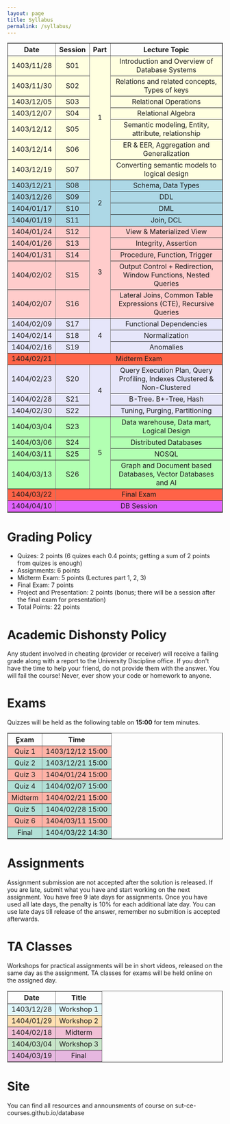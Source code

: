```yaml
---
layout: page
title: Syllabus
permalink: /syllabus/
---
```


<table border="1" style="width: 100%; text-align: center;">
    <tr>
        <th>Date</th>
        <th>Session</th>
        <th>Part</th>
        <th>Lecture Topic</th>
    </tr>
    <tr style="background-color: #ffffe0">
        <td>1403/11/28</td>
        <td>S01</td>
        <td rowspan="7">1</td>
        <td>Introduction and Overview of Database Systems</td>
    </tr>
    <tr style="background-color: #ffffe0">
        <td>1403/11/30</td>
        <td>S02</td>
        <td>Relations and related concepts, Types of keys</td>
    </tr>
    <tr style="background-color: #ffffe0">
        <td>1403/12/05</td>
        <td>S03</td>
        <td>Relational Operations</td>
    </tr>
    <tr style="background-color: #ffffe0">
        <td>1403/12/07</td>
        <td>S04</td>
        <td>Relational Algebra</td>
    </tr>
    <tr style="background-color: #ffffe0">
        <td>1403/12/12</td>
        <td>S05</td>
        <td>Semantic modeling, Entity, attribute, relationship</td>
    </tr>
    <tr style="background-color: #ffffe0">
        <td>1403/12/14</td>
        <td>S06</td>
        <td>ER & EER, Aggregation and Generalization</td>
    </tr>
    <tr style="background-color: #ffffe0">
        <td>1403/12/19</td>
        <td>S07</td>
        <td>Converting semantic models to logical design</td>
    </tr>
    <tr style="background-color: #add8e6">
        <td>1403/12/21</td>
        <td>S08</td>
        <td rowspan="4">2</td>
        <td>Schema, Data Types</td>
    </tr>
    <tr style="background-color: #add8e6">
        <td>1403/12/26</td>
        <td>S09</td>
        <td>DDL</td>
    </tr>
    <tr style="background-color: #add8e6">
        <td>1404/01/17</td>
        <td>S10</td>
        <td>DML</td>
    </tr>
    <tr style="background-color: #add8e6">
        <td>1404/01/19</td>
        <td>S11</td>
        <td>Join, DCL</td>
    </tr>
    <tr style="background-color: #ffcccb">
        <td>1404/01/24</td>
        <td>S12</td>
        <td rowspan="5">3</td>
        <td>View & Materialized View</td>
    </tr>
    <tr style="background-color: #ffcccb">
        <td>1404/01/26</td>
        <td>S13</td>
        <td>Integrity, Assertion</td>
    </tr>
    <tr style="background-color: #ffcccb">
        <td>1404/01/31</td>
        <td>S14</td>
        <td>Procedure, Function, Trigger</td>
    </tr>
    <tr style="background-color: #ffcccb">
        <td>1404/02/02</td>
        <td>S15</td>
        <td>Output Control + Redirection, Window Functions, Nested Queries</td>
    </tr>
    <tr style="background-color: #ffcccb">
        <td>1404/02/07</td>
        <td>S16</td>
        <td>Lateral Joins, Common Table Expressions (CTE), Recursive Queries</td>
    </tr>
    <tr style="background-color: #e6e6fa">
        <td>1404/02/09</td>
        <td>S17</td>
        <td rowspan="3">4</td>
        <td>Functional Dependencies</td>
    </tr>
    <tr style="background-color: #e6e6fa">
        <td>1404/02/14</td>
        <td>S18</td>
        <td>Normalization</td>
    </tr>
    <tr style="background-color: #e6e6fa">
        <td>1404/02/16</td>
        <td>S19</td>
        <td>Anomalies</td>
    </tr>
    <tr style="background-color: #ff6347">
        <td>1404/02/21</td>
        <td colspan="4" style="text-align: center;">Midterm Exam</td>
    </tr>
    <tr style="background-color: #e6e6fa">
        <td>1404/02/23</td>
        <td>S20</td>
        <td rowspan="3">4</td>
        <td>Query Execution Plan, Query Profiling, Indexes Clustered & Non-Clustered</td>
    </tr>
    <tr style="background-color: #e6e6fa">
        <td>1404/02/28</td>
        <td>S21</td>
        <td>B-Tree، B+-Tree, Hash</td>
    </tr>
    <tr style="background-color: #e6e6fa">
        <td>1404/02/30</td>
        <td>S22</td>
        <td>Tuning, Purging, Partitioning</td>
    </tr>
    <tr style="background-color: #b2ffb2">
        <td>1404/03/04</td>
        <td>S23</td>
        <td rowspan="4">5</td>
        <td>Data warehouse, Data mart, Logical Design</td>
    </tr>
    <tr style="background-color: #b2ffb2">
        <td>1404/03/06</td>
        <td>S24</td>
        <td>Distributed Databases</td>
    </tr>
    <tr style="background-color: #b2ffb2">
        <td>1404/03/11</td>
        <td>S25</td>
        <td>NOSQL</td>
    </tr>
    <tr style="background-color: #b2ffb2">
        <td>1404/03/13</td>
        <td>S26</td>
        <td>Graph and Document based Databases, Vector Databases and AI</td>
    </tr>
    <tr style="background-color: #ff6347">
        <td>1404/03/22</td>
        <td colspan="4" style="text-align: center;">Final Exam</td>
    </tr>
    <tr style="background-color: #e163ff">
        <td>1404/04/10</td>
        <td colspan="4" style="text-align: center;">DB Session</td>
    </tr>
</table>



# Grading Policy
  * Quizes: 2 points (6 quizes each 0.4 points; getting a sum of 2 points from quizes is enough)
  * Assignments: 6 points
  * Midterm Exam: 5 points (Lectures part 1, 2, 3)
  * Final Exam: 7 points
  * Project and Presentation: 2 points (bonus; there will be a session after the final exam for presentation)
  * Total Points: 22 points

# Academic Dishonsty Policy
Any student involved in cheating (provider or receiver) will receive a failing grade along with a report to the University Discipline office. If you don't have the time to help your friend, do not provide them with the answer. You will fail the course! Never, ever show your code or homework to anyone. 

# Exams
Quizzes will be held as the following table on **15:00** for tem minutes. 

<table border="1" style="width: 100%; text-align: center;">
  <tr>
    <th>ٍExam</th>
    <th>Time</th>
  </tr>
  <tr style="background-color: #FFB2A6;">
    <td>Quiz 1</td>
    <td>1403/12/12 15:00</td>
  </tr>
  <tr style="background-color: #B2E0D6;">
    <td>Quiz 2</td>
    <td>1403/12/21 15:00</td>
  </tr>
  <tr style="background-color: #FFB2A6;">
    <td>Quiz 3</td>
    <td>1404/01/24 15:00</td>
  </tr>
  <tr style="background-color: #B2E0D6;">
    <td>Quiz 4</td>
    <td>1404/02/07 15:00</td>
  </tr>
  <tr style="background-color: #FFB2A6;">
    <td>Midterm</td>
    <td>1404/02/21 15:00</td>
  </tr>
  <tr style="background-color: #B2E0D6;">
    <td>Quiz 5</td>
    <td>1404/02/28 15:00</td>
  </tr>
  <tr style="background-color: #FFB2A6;">
    <td>Quiz 6</td>
    <td>1404/03/11 15:00</td>
  </tr>
  <tr style="background-color: #B2E0D6;">
    <td>Final</td>
    <td>1404/03/22 14:30</td>
  </tr>
</table>



# Assignments
Assignment submission are not accepted after the solution is released. If you are late, submit what you have and start working on the next assignment. You have free 9 late days for assignments. Once you have used all late days, the penalty is 10% for each additional late day. You can use late days till release of the answer, remember no submition is accepted afterwards.


# TA Classes
Workshops for practical assignments will be in short videos, released on the same day as the assignment. TA classes for exams will be held online on the assigned day.

<table border="1" style="width: 100%; text-align: center;">
  <tr>
    <th>Date</th>
    <th>Title</th>
  </tr>
  <tr style="background-color: #e0f7fa;">
    <td>1403/12/28</td>
    <td>Workshop 1</td>
  </tr>
  <tr style="background-color: #ffe0b2;">
    <td>1404/01/29</td>
    <td>Workshop 2</td>
  </tr>
  <tr style="background-color: #F1C0D5;">
    <td>1404/02/18</td>
    <td>Midterm</td>
  </tr>
  <tr style="background-color: #c8e6c9;">
    <td>1404/03/04</td>
    <td>Workshop 3</td>
  </tr>
  <tr style="background-color: #E6B7E0;">
    <td>1404/03/19</td>
    <td>Final</td>
  </tr>
</table>

# Site
You can find all resources and announsments of course on sut-ce-courses.github.io/database
